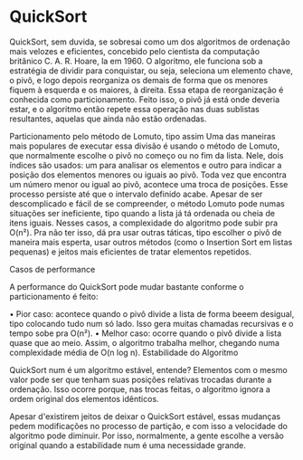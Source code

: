 # QuickSort

QuickSort, sem duvida, se sobresai como um dos algoritmos de ordenação mais velozes e eficientes, concebido pelo cientista da computação britânico C. A. R. Hoare, la em 1960. O algoritmo, ele funciona sob a estratégia de dividir para conquistar, ou seja, seleciona um elemento chave, o pivô, e logo depois reorganiza os demais de forma que os menores fiquem à esquerda e os maiores, à direita. Essa etapa de reorganização é conhecida como particionamento. Feito isso, o pivô já está onde deveria estar, e o algoritmo então repete essa operação nas duas sublistas resultantes, aquelas que ainda não estão ordenadas.

Particionamento pelo método de Lomuto, tipo assim
Uma das maneiras mais populares de executar essa divisão é usando o método de Lomuto, que normalmente escolhe o pivô no começo ou no fim da lista. Nele, dois índices são usados: um para analisar os elementos e outro para indicar a posição dos elementos menores ou iguais ao pivô. Toda vez que encontra um número menor ou igual ao pivô, acontece uma troca de posições. Esse processo persiste até que o intervalo definido acabe.
Apesar de ser descomplicado e fácil de se compreender, o método Lomuto pode numas situações ser ineficiente, tipo quando a lista já tá ordenada ou cheia de itens iguais. Nesses casos, a complexidade do algoritmo pode subir pra O(n²). Pra não ter isso, dá pra usar outras táticas, tipo escolher o pivô de maneira mais esperta, usar outros métodos (como o Insertion Sort em listas pequenas) e jeitos mais eficientes de tratar elementos repetidos.

Casos de performance

A performance do QuickSort pode mudar bastante conforme o particionamento é feito:

• Pior caso: acontece quando o pivô divide a lista de forma beeem desigual, tipo colocando tudo num só lado. Isso gera muitas chamadas recursivas e o tempo sobe pra O(n²).
• Melhor caso: ocorre quando o pivô divide a lista quase que ao meio. Assim, o algoritmo trabalha melhor, chegando numa complexidade média de O(n log n).
Estabilidade do Algoritmo

QuickSort num é um algoritmo estável, entende? Elementos com o mesmo valor pode ser que tenham suas posições relativas trocadas durante a ordenação. Isso ocorre porque, nas trocas feitas, o algoritmo ignora a ordem original dos elementos idênticos.

Apesar d'existirem jeitos de deixar o QuickSort estável, essas mudanças pedem modificações no processo de partição, e com isso a velocidade do algoritmo pode diminuir. Por isso, normalmente, a gente escolhe a versão original quando a estabilidade num é uma necessidade grande.
